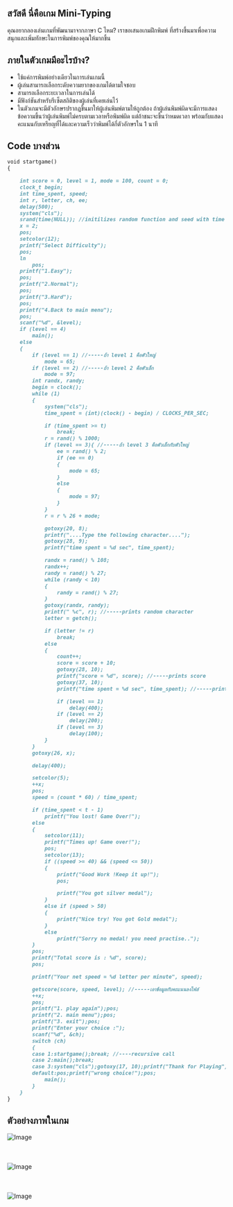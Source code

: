 ## **สวัสดี นี่คือเกม Mini-Typing**
คุณอยากลองเล่นเกมที่พัฒนามาจากภาษา C ไหม?
เราขอเสนอเกมฝึกพิมพ์ ที่สร้างขึ้นมาเพื่อความสนุกและเพิ่มทักษะในการพิมพ์ของคุณให้มากขึ้น

## **ภายในตัวเกมมีอะไรบ้าง?**
* ใช้แค่การพิมพ์อย่างเดียวในการเล่นเกมนี้
* ผู้เล่นสามารถเลือกระดับความยากของเกมได้ตามใจชอบ 
* สามารถเลือกระยะเวลาในการเล่นได้ 
* มีฟังก์ชันสำหรับรีเซ็ตสถิติของผู้เล่นที่เคยเล่นไว้ 
* ในตัวเกมจะมีตัวอักษรปรากฎขึ้นมาให้ผู้เล่นพิมพ์ตามให้ถูกต้อง ถ้าผู้เล่นพิมพ์ผิดจะมีการแสดงข้อความขึ้นว่าผู้เล่นพิมพ์ไม่ครบตามเวลาหรือพิมพ์ผิด 
แต่ถ้าชนะจะขึ้นว่าหมดเวลา พร้อมกับแสดงคะแนนกับเหรียญที่ได้และความเร็วว่าพิมพ์ได้กี่ตัวอักษรใน 1 นาที



## Code บางส่วน


```markdown
void startgame()
{

    int score = 0, level = 1, mode = 100, count = 0;
    clock_t begin;
    int time_spent, speed;
    int r, letter, ch, ee;
    delay(500);
    system("cls");
    srand(time(NULL)); //initilizes random function and seed with time
    x = 2;
    pos;
    setcolor(12);
    printf("Select Difficulty");
    pos;
    ln
        pos;
    printf("1.Easy");
    pos;
    printf("2.Normal");
    pos;
    printf("3.Hard");
    pos;
    printf("4.Back to main menu");
    pos;
    scanf("%d", &level);
    if (level == 4)
        main();
    else
    {
        if (level == 1) //-----ถ้า level 1 คือตัวใหญ่
            mode = 65;
        if (level == 2) //-----ถ้า level 2 คือตัวเล็ก
            mode = 97;
        int randx, randy;
        begin = clock();
        while (1)
        {
            system("cls");
            time_spent = (int)(clock() - begin) / CLOCKS_PER_SEC;

            if (time_spent >= t)
                break;
            r = rand() % 1000;
            if (level == 3){ //-----ถ้า level 3 คือตัวเล็กกับตัวใหญ่
                ee = rand() % 2;
                if (ee == 0)
                {
                    mode = 65;
                }
                else
                {
                    mode = 97;
                }
            }
            r = r % 26 + mode;

            gotoxy(20, 8);
            printf("....Type the following character....");
            gotoxy(28, 9);
            printf("time spent = %d sec", time_spent);

            randx = rand() % 108;
            randx++;
            randy = rand() % 27;
            while (randy < 10)
            {
                randy = rand() % 27;
            }
            gotoxy(randx, randy);
            printf(" %c", r); //-----prints random character
            letter = getch();

            if (letter != r)
                break;
            else
            {
                count++;
                score = score + 10;
                gotoxy(28, 10);
                printf("score = %d", score); //-----prints score
                gotoxy(37, 10);
                printf("time spent = %d sec", time_spent); //-----prints time spent during game

                if (level == 1)
                    delay(400);
                if (level == 2)
                    delay(200);
                if (level == 3)
                    delay(100);
            }
        }
        gotoxy(26, x);

        delay(400);

        setcolor(5);
        ++x;
        pos;
        speed = (count * 60) / time_spent;

        if (time_spent < t - 1)
            printf("You lost! Game Over!");
        else
        {
            setcolor(11);
            printf("Times up! Game over!");
            pos;
            setcolor(13);
            if ((speed >= 40) && (speed <= 50))
            {
                printf("Good Work !Keep it up!");
                pos;

                printf("You got silver medal");
            }
            else if (speed > 50)
            {
                printf("Nice try! You got Gold medal");
            }
            else
                printf("Sorry no medal! you need practise..");
        }
        pos;
        printf("Total score is : %d", score);
        pos;

        printf("Your net speed = %d letter per minute", speed);

        getscore(score, speed, level); //-----เอาข้อมูลกับคะแนนลงไฟล์
        ++x;
        pos;
        printf("1. play again");pos;
        printf("2. main menu");pos;
        printf("3. exit");pos;
        printf("Enter your choice :");
        scanf("%d", &ch);
        switch (ch)
        {
        case 1:startgame();break; //----recursive call
        case 2:main();break;
        case 3:system("cls");gotoxy(17, 10);printf("Thank for Playing");delay(1000);exit(1);
        default:pos;printf("wrong choice!");pos;
            main();
        }
    }
}
```
## **ตัวอย่างภาพในเกม**

![Image](https://cdn.discordapp.com/attachments/814903344803741728/843160109030572052/Main_menu.PNG)
<br /> <br />
<br /> <br />
![Image](https://cdn.discordapp.com/attachments/814903344803741728/843160112759177236/Select_Difficulty.PNG)
<br /> <br />
<br /> <br />
![Image](https://cdn.discordapp.com/attachments/814903344803741728/843162349270990848/Time_set.PNG)
<br /> <br />
<br /> <br />
